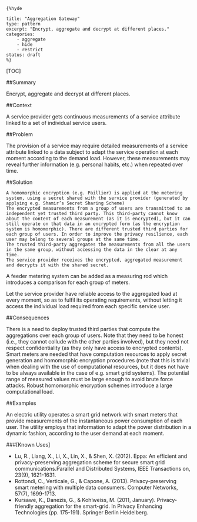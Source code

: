     {%hyde

    title: "Aggregation Gateway"
    type: pattern
    excerpt: "Encrypt, aggregate and decrypt at different places."
    categories: 
        - aggregate
        - hide
        - restrict
    status: draft
    %}

[TOC]

<!--###[Also Known As]-->
<!-- All other names the pattern is known by.-->



##Summary
<!-- One short paragraph summarising the pattern.-->

Encrypt, aggregate and decrypt at different places.

##Context
<!-- The situations in which the pattern may apply.-->

A service provider gets continuous measurements of a service attribute linked to a set of individual service users.

##Problem
<!-- The problem a pattern addresses, including a list of forces describing why a problem might be difficult to solve.-->

The provision of a service may require detailed measurements of a service attribute linked to a data subject to adapt the service operation at each moment according to the demand load. However, these measurements may reveal further information (e.g. personal habits, etc.) when repeated over time.

##Solution
<!-- A concise description of how the pattern addresses the problem.-->

    A homomorphic encryption (e.g. Paillier) is applied at the metering system, using a secret shared with the service provider (generated by applying e.g. Shamir’s Secret Sharing Scheme)
    The encrypted measurements from a group of users are transmitted to an independent yet trusted third party. This third-party cannot know about the content of each measurement (as it is encrypted), but it can still operate on that data in an encrypted form (as the encryption system is homomorphic). There are different trusted third parties for each group of users. In order to improve the privacy resilience, each user may belong to several groups at the same time.
    The trusted third-party aggregates the measurements from all the users in the same group, without accessing the data in the clear at any time.
    The service provider receives the encrypted, aggregated measurement and decrypts it with the shared secret.

A feeder metering system can be added as a measuring rod which introduces a comparison for each group of meters.

<!--goals-->
Let the service provider have reliable access to the aggregated load at every moment, so as to fulfil its operating requirements, without letting it access the individual load required from each specific service user.

<!--###[Structure]-->
<!--A detailed specification of the structural aspects of the pattern. A class diagram if applicable.-->



<!--###[Implementation]-->
<!--Guidelines for implementing the pattern; code fragments; suggested PETS; policy fragments.-->



##Consequences
<!--The advantages (benefits) and disadvantages (liabilities) of applying the pattern.-->



<!--constraints and consequences-->
There is a need to deploy trusted third parties that compute the aggregations over each group of users. Note that they need to be honest (i.e., they cannot collude with the other parties involved), but they need not respect confidentiality (as they only have access to encrypted contents). Smart meters are needed that have computation resources to apply secret generation and homomorphic encryption procedures (note that this is trivial when dealing with the use of computational resources, but it does not have to be always available in the case of e.g. smart grid systems). The potential range of measured values must be large enough to avoid brute force attacks. Robust homomorphic encryption schemes introduce a large computational load.

<!--###[Constraints]-->
<!-- limitations as a consequence of applying the pattern.-->



##Examples
<!--Motivational example to see how the pattern is applied.-->

An electric utility operates a smart grid network with smart meters that provide measurements of the instantaneous power consumption of each user. The utility employs that information to adapt the power distribution in a dynamic fashion, according to the user demand at each moment.

###[Known Uses]
<!-- Pointers to various applications of the pattern.-->

- Lu, R., Liang, X., Li, X., Lin, X., & Shen, X. (2012). Eppa: An efficient and privacy-preserving aggregation scheme for secure smart grid communications.Parallel and Distributed Systems, IEEE Transactions on, 23(9), 1621-1631.
- Rottondi, C., Verticale, G., & Capone, A. (2013). Privacy-preserving smart metering with multiple data consumers. Computer Networks, 57(7), 1699-1713.
- Kursawe, K., Danezis, G., & Kohlweiss, M. (2011, January). Privacy-friendly aggregation for the smart-grid. In Privacy Enhancing Technologies (pp. 175-191). Springer Berlin Heidelberg.

<!--##See Also-->
<!-- Any pointers to relevant information, not contained in the subfields below.-->



<!--###[Related Patterns]-->
<!-- Supporting and conflicting patterns-->



<!--###[Sources]-->
<!-- References to the original source of the pattern.-->



<!--##General Comments-->
<!-- Separate discussion on the pattern.-->



<!--##Tags-->
<!-- User definable descriptors for additional correlation.-->


